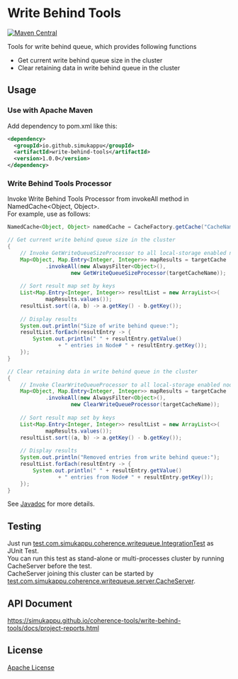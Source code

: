 # Write Behind Tools
[![Maven Central](https://maven-badges.herokuapp.com/maven-central/io.github.simukappu/write-behind-tools/badge.svg)](https://maven-badges.herokuapp.com/maven-central/io.github.simukappu/write-behind-tools)

Tools for write behind queue, which provides following functions
* Get current write behind queue size in the cluster
* Clear retaining data in write behind queue in the cluster

## Usage
### Use with Apache Maven
Add dependency to pom.xml like this:
```xml
<dependency>
  <groupId>io.github.simukappu</groupId>
  <artifactId>write-behind-tools</artifactId>
  <version>1.0.0</version>
</dependency>
```

### Write Behind Tools Processor
Invoke Write Behind Tools Processor from invokeAll method in NamedCache\<Object, Object\>.  
For example, use as follows:  
```java
NamedCache<Object, Object> namedCache = CacheFactory.getCache("CacheName");

// Get current write behind queue size in the cluster
{
	// Invoke GetWriteQueueSizeProcessor to all local-storage enabled nodes
	Map<Object, Map.Entry<Integer, Integer>> mapResults = targetCache
			.invokeAll(new AlwaysFilter<Object>(),
					new GetWriteQueueSizeProcessor(targetCacheName));
	
	// Sort result map set by keys
	List<Map.Entry<Integer, Integer>> resultList = new ArrayList<>(
			mapResults.values());
	resultList.sort((a, b) -> a.getKey() - b.getKey());
	
	// Display results
	System.out.println("Size of write behind queue:");
	resultList.forEach(resultEntry -> {
		System.out.println(" " + resultEntry.getValue()
				+ " entries in Node# " + resultEntry.getKey());
	});
}

// Clear retaining data in write behind queue in the cluster
{
	// Invoke ClearWriteQueueProcessor to all local-storage enabled nodes
	Map<Object, Map.Entry<Integer, Integer>> mapResults = targetCache
			.invokeAll(new AlwaysFilter<Object>(),
					new ClearWriteQueueProcessor(targetCacheName));
	
	// Sort result map set by keys
	List<Map.Entry<Integer, Integer>> resultList = new ArrayList<>(
			mapResults.values());
	resultList.sort((a, b) -> a.getKey() - b.getKey());
	
	// Display results
	System.out.println("Removed entries from write behind queue:");
	resultList.forEach(resultEntry -> {
		System.out.println(" " + resultEntry.getValue()
				+ " entries from Node# " + resultEntry.getKey());
	});
}
```
See [Javadoc](https://simukappu.github.io/coherence-tools/write-behind-tools/docs/apidocs/index.html) for more details.

## Testing
Just run [test.com.simukappu.coherence.writequeue.IntegrationTest](src/test/java/test/com/simukappu/coherence/writequeue/IntegrationTest.java) as JUnit Test.  
You can run this test as stand-alone or multi-processes cluster by running CacheServer before the test.  
CacheServer joining this cluster can be started by [test.com.simukappu.coherence.writequeue.server.CacheServer](src/test/java/test/com/simukappu/coherence/writequeue/server/CacheServer.java).

## API Document
<https://simukappu.github.io/coherence-tools/write-behind-tools/docs/project-reports.html>

## License
[Apache License](LICENSE)
